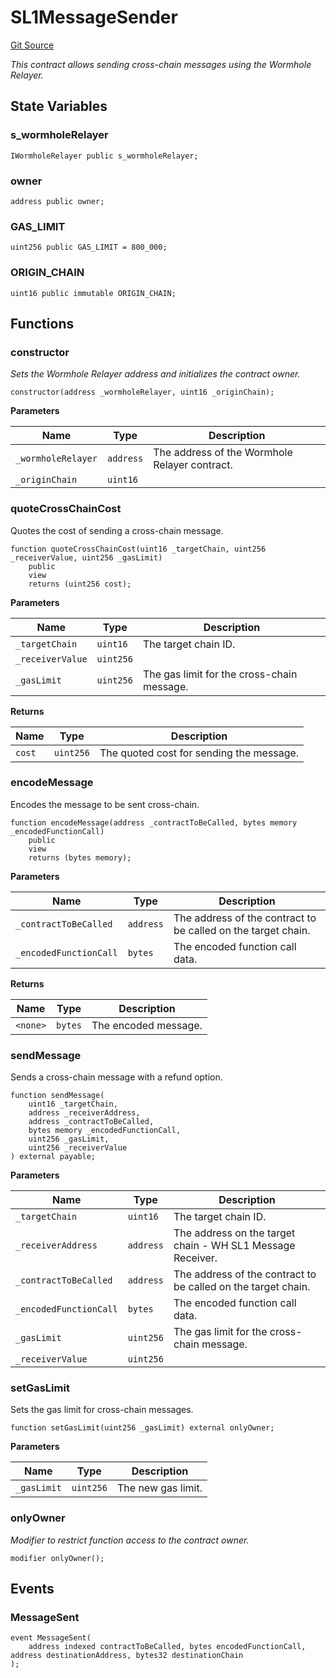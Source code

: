 # SL1MessageSender
[Git Source](https://github.com-smastropiero/SherryLabs/sherry-contracts/blob/390adef083cf3e2fd6de18cb4a729a02cfd3c226/contracts/wormhole/SL1MessageSender.sol)

*This contract allows sending cross-chain messages using the Wormhole Relayer.*


## State Variables
### s_wormholeRelayer

```solidity
IWormholeRelayer public s_wormholeRelayer;
```


### owner

```solidity
address public owner;
```


### GAS_LIMIT

```solidity
uint256 public GAS_LIMIT = 800_000;
```


### ORIGIN_CHAIN

```solidity
uint16 public immutable ORIGIN_CHAIN;
```


## Functions
### constructor

*Sets the Wormhole Relayer address and initializes the contract owner.*


```solidity
constructor(address _wormholeRelayer, uint16 _originChain);
```
**Parameters**

|Name|Type|Description|
|----|----|-----------|
|`_wormholeRelayer`|`address`|The address of the Wormhole Relayer contract.|
|`_originChain`|`uint16`||


### quoteCrossChainCost

Quotes the cost of sending a cross-chain message.


```solidity
function quoteCrossChainCost(uint16 _targetChain, uint256 _receiverValue, uint256 _gasLimit)
    public
    view
    returns (uint256 cost);
```
**Parameters**

|Name|Type|Description|
|----|----|-----------|
|`_targetChain`|`uint16`|The target chain ID.|
|`_receiverValue`|`uint256`||
|`_gasLimit`|`uint256`|The gas limit for the cross-chain message.|

**Returns**

|Name|Type|Description|
|----|----|-----------|
|`cost`|`uint256`|The quoted cost for sending the message.|


### encodeMessage

Encodes the message to be sent cross-chain.


```solidity
function encodeMessage(address _contractToBeCalled, bytes memory _encodedFunctionCall)
    public
    view
    returns (bytes memory);
```
**Parameters**

|Name|Type|Description|
|----|----|-----------|
|`_contractToBeCalled`|`address`|The address of the contract to be called on the target chain.|
|`_encodedFunctionCall`|`bytes`|The encoded function call data.|

**Returns**

|Name|Type|Description|
|----|----|-----------|
|`<none>`|`bytes`|The encoded message.|


### sendMessage

Sends a cross-chain message with a refund option.


```solidity
function sendMessage(
    uint16 _targetChain,
    address _receiverAddress,
    address _contractToBeCalled,
    bytes memory _encodedFunctionCall,
    uint256 _gasLimit,
    uint256 _receiverValue
) external payable;
```
**Parameters**

|Name|Type|Description|
|----|----|-----------|
|`_targetChain`|`uint16`|The target chain ID.|
|`_receiverAddress`|`address`|The address on the target chain - WH SL1 Message Receiver.|
|`_contractToBeCalled`|`address`|The address of the contract to be called on the target chain.|
|`_encodedFunctionCall`|`bytes`|The encoded function call data.|
|`_gasLimit`|`uint256`|The gas limit for the cross-chain message.|
|`_receiverValue`|`uint256`||


### setGasLimit

Sets the gas limit for cross-chain messages.


```solidity
function setGasLimit(uint256 _gasLimit) external onlyOwner;
```
**Parameters**

|Name|Type|Description|
|----|----|-----------|
|`_gasLimit`|`uint256`|The new gas limit.|


### onlyOwner

*Modifier to restrict function access to the contract owner.*


```solidity
modifier onlyOwner();
```

## Events
### MessageSent

```solidity
event MessageSent(
    address indexed contractToBeCalled, bytes encodedFunctionCall, address destinationAddress, bytes32 destinationChain
);
```

